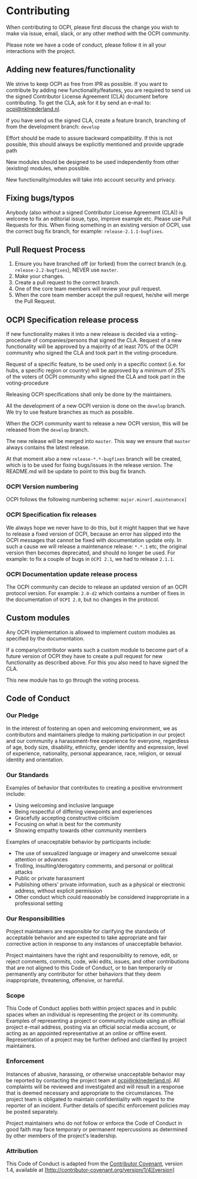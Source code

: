 # Contributing

When contributing to OCPI, please first discuss the change you wish to make via issue,
email, slack, or any other method with the OCPI community.

Please note we have a code of conduct, please follow it in all your interactions with the project.


## Adding new features/functionality
We strive to keep OCPI as free from IPR as possible. If you want to contribute by adding new functionality/features, 
you are required to send us the signed Contributor License Agreement (CLA) document before contributing.
To get the CLA, ask for it by send an e-mail to: [ocpi@nklnederland.nl](MAILTO:ocpi@nklnederland.nl).

If you have send us the signed CLA, create a feature branch, 
branching of from the development branch: `develop`

Effort should be made to assure backward compatibility. If this is not possible, this should always be
explicitly mentioned and provide upgrade path

New modules should be designed to be used independently from other (existing) modules, when possible.

New functionality/modules will take into account security and privacy.


## Fixing bugs/typos
Anybody (also without a signed Contributor License Agreement (CLA)) is welcome to fix an editorial issue, typo, improve example etc. 
Please use Pull Requests for this.
When fixing something in an existing version of OCPI, use the correct bug fix branch, for example: `release-2.1.1-bugfixes`.


## Pull Request Process

1. Ensure you have branched off (or forked) from the correct branch (e.g. `release-2.2-bugfixes`), NEVER use `master`.
2. Make your changes.
3. Create a pull request to the correct branch.
4. One of the core team members will review your pull request.
5. When the core team member accept the pull request, he/she will merge the Pull Request.


## OCPI Specification release process

If new functionality makes it into a new release is decided via a voting-procedure of companies/persons that signed the CLA.
Request of a new functionality will be approved by a majority of at least 70% of the OCPI community who signed
the CLA and took part in the voting-procedure.

Request of a specific feature, to be used only in a specific context (i.e. for hubs, a specific region or country)
will be approved by a minimum of 25% of the voters of OCPI community who signed the CLA and took part
in the voting-procedure

Releasing OCPI specifications shall only be done by the maintainers.

All the development of a new OCPI version is done on the `develop` branch.
We try to use feature branches as much as possible.

When the OCPI community want to release a new OCPI version, this will be released from the `develop` branch.

The new release will be merged into `master`. This way we ensure that `master` always contains the latest release. 

At that moment also a new `release-*.*-bugfixes` branch will be created, which is to be used for fixing bugs/issues in the release version.
The README.md will be update to point to this bug fix branch. 


### OCPI Version numbering

OCPI follows the following numbering scheme: `major.minor[.maintenance]`


### OCPI Specification fix releases

We always hope we never have to do this, but it might happen that we have to release a fixed version of OCPI, 
because an error has slipped into the OCPI messages that cannot be fixed with documentation update only.
In such a cause we will release a maintenance release: `*.*.1` etc, the original version then becomes deprecated, and should no longer be used.
For example: to fix a couple of bugs in `OCPI 2.1`, we had to release `2.1.1`. 

### OCPI Documentation update release process

The OCPI community can decide to release an updated version of an OCPI protocol version. 
For example: `2.0-d2` which contains a number of fixes in the documentation of `OCPI 2.0`, but no changes in the protocol.
 

## Custom modules

Any OCPI implementation is allowed to implement custom modules as specified by the documentation.

If a company/contributor wants such a custom module to become part of a future version of OCPI 
they have to create a pull request for new functionality as described above. 
For this you also need to have signed the CLA.

This new module has to go through the voting process.


## Code of Conduct

### Our Pledge

In the interest of fostering an open and welcoming environment, we as
contributors and maintainers pledge to making participation in our project and
our community a harassment-free experience for everyone, regardless of age, body
size, disability, ethnicity, gender identity and expression, level of experience,
nationality, personal appearance, race, religion, or sexual identity and
orientation.

### Our Standards

Examples of behavior that contributes to creating a positive environment
include:

* Using welcoming and inclusive language
* Being respectful of differing viewpoints and experiences
* Gracefully accepting constructive criticism
* Focusing on what is best for the community
* Showing empathy towards other community members

Examples of unacceptable behavior by participants include:

* The use of sexualized language or imagery and unwelcome sexual attention or
advances
* Trolling, insulting/derogatory comments, and personal or political attacks
* Public or private harassment
* Publishing others' private information, such as a physical or electronic
  address, without explicit permission
* Other conduct which could reasonably be considered inappropriate in a
  professional setting

### Our Responsibilities

Project maintainers are responsible for clarifying the standards of acceptable
behavior and are expected to take appropriate and fair corrective action in
response to any instances of unacceptable behavior.

Project maintainers have the right and responsibility to remove, edit, or
reject comments, commits, code, wiki edits, issues, and other contributions
that are not aligned to this Code of Conduct, or to ban temporarily or
permanently any contributor for other behaviors that they deem inappropriate,
threatening, offensive, or harmful.

### Scope

This Code of Conduct applies both within project spaces and in public spaces
when an individual is representing the project or its community. Examples of
representing a project or community include using an official project e-mail
address, posting via an official social media account, or acting as an appointed
representative at an online or offline event. Representation of a project may be
further defined and clarified by project maintainers.

### Enforcement

Instances of abusive, harassing, or otherwise unacceptable behavior may be
reported by contacting the project team at [ocpi@nklnederland.nl](MAILTO:ocpi@nklnederland.nl). 
All complaints will be reviewed and investigated and will result in a response that
is deemed necessary and appropriate to the circumstances. The project team is
obligated to maintain confidentiality with regard to the reporter of an incident.
Further details of specific enforcement policies may be posted separately.

Project maintainers who do not follow or enforce the Code of Conduct in good
faith may face temporary or permanent repercussions as determined by other
members of the project's leadership.

### Attribution

This Code of Conduct is adapted from the [Contributor Covenant][homepage], version 1.4,
available at [http://contributor-covenant.org/version/1/4][version]

[homepage]: http://contributor-covenant.org
[version]: http://contributor-covenant.org/version/1/4/
